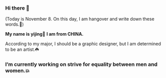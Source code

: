 ### Hi there 👋
(Today is November 8. On this day, I am hangover and write down these words.🍻)

**My name is yijing🌷** **I am from CHINA.**



According to my major, I should be a graphic designer, but I am determined to be an artist.☘️

### I’m currently working on strive for equality between men and women.💥

